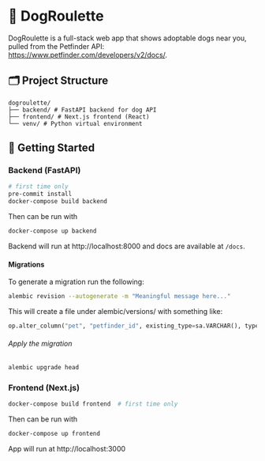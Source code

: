 # 🐶 DogRoulette

DogRoulette is a full-stack web app that shows adoptable dogs near you, pulled
from the Petfinder API: https://www.petfinder.com/developers/v2/docs/.

## 🗂 Project Structure

```
dogroulette/
├── backend/ # FastAPI backend for dog API
├── frontend/ # Next.js frontend (React)
└── venv/ # Python virtual environment
```

## 🚀 Getting Started

### Backend (FastAPI)

```bash
# first time only
pre-commit install
docker-compose build backend
```

Then can be run with
```bash
docker-compose up backend
```
Backend will run at http://localhost:8000 and docs are available at `/docs`. 

#### Migrations
To generate a migration run the following:
```bash
alembic revision --autogenerate -m "Meaningful message here..."
```
This will create a file under alembic/versions/ with something like:
```python
op.alter_column("pet", "petfinder_id", existing_type=sa.VARCHAR(), type_=sa.INTEGER())
```

###### Apply the migration
```bash
alembic upgrade head
```

### Frontend (Next.js)

```bash
docker-compose build frontend  # first time only
```

Then can be run with
```bash
docker-compose up frontend
```

App will run at http://localhost:3000

